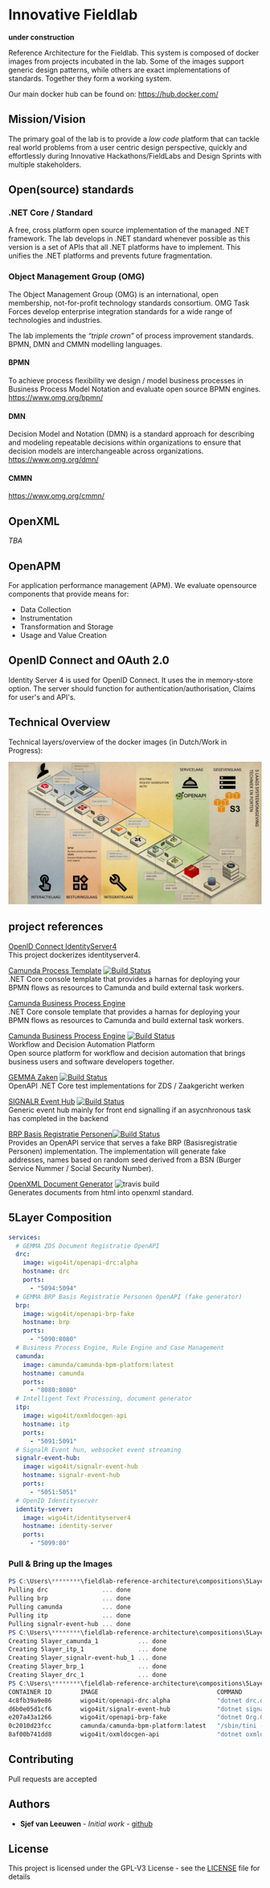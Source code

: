 # Innovative Fieldlab
**under construction**

Reference Architecture for the Fieldlab. This system is composed of docker images from projects incubated in the lab. Some of the images support generic design patterns, while others are exact implementations of standards. Together they form a working system.

Our main docker hub can be found on: https://hub.docker.com/

## Mission/Vision

The primary goal of the lab is to provide a *low code* platform that can tackle real world problems from a user centric design perspective, quickly and effortlessly during Innovative Hackathons/FieldLabs and Design Sprints with multiple stakeholders.

## Open(source) standards

### .NET Core / Standard

A free, cross platform open source implementation of the managed .NET framework. The lab develops in .NET standard whenever possible as this version is a set of APIs that all .NET platforms have to implement. This unifies the .NET platforms and prevents future fragmentation.

### Object Management Group (OMG) 

The Object Management Group (OMG) is an international, open membership, not-for-profit technology standards consortium. OMG Task Forces develop enterprise integration standards for a wide range of technologies and industries.

The lab implements the *“triple crown”* of process improvement standards. BPMN, DMN and CMMN modelling languages.

#### BPMN

To achieve process flexibility we design / model business processes in Business Process Model Notation and evaluate open source BPMN engines.  
https://www.omg.org/bpmn/


#### DMN

Decision Model and Notation (DMN) is a standard approach for describing and modeling repeatable decisions within organizations to ensure that decision models are interchangeable across organizations.  
https://www.omg.org/dmn/

#### CMMN

https://www.omg.org/cmmn/

## OpenXML

*TBA*

## OpenAPM

For application performance management (APM). We evaluate opensource components that provide means for:

* Data Collection
* Instrumentation
* Transformation and Storage
* Usage and Value Creation

## OpenID Connect and OAuth 2.0

Identity Server 4 is used for OpenID Connect. It uses the in memory-store option. The server should function for authentication/authorisation, Claims for user's and API's.

## Technical Overview
Technical layers/overview of the docker images (in Dutch/Work in Progress):

![5Layer](./doc/5layer.png)

## project references

[OpenID Connect IdentityServer4](https://github.com/sjefvanleeuwen/identity-server)  
This project dockerizes identityserver4.

[Camunda Process Template](https://github.com/sjefvanleeuwen/camunda-process-template) 
[![Build Status](https://travis-ci.org/sjefvanleeuwen/camunda-process-template.svg?branch=master)](https://travis-ci.org/sjefvanleeuwen/camunda-process-template)  
.NET Core console template that provides a harnas for deploying your BPMN flows as resources to Camunda and build external task workers.

[Camunda Business Process Engine](http://camunda.org)  
.NET Core console template that provides a harnas for deploying your BPMN flows as resources to Camunda and build external task workers.

[Camunda Business Process Engine](http://camunda.org)  [![Build Status](https://travis-ci.org/camunda/camunda-bpm-platform.svg?branch=master)](https://travis-ci.org/camunda/camunda-bpm-platform)  
Workflow and Decision Automation Platform  
Open source platform for workflow and decision automation that brings business users and software developers together.

[GEMMA Zaken](https://github.com/sjefvanleeuwen/gemma-zaken) [![Build Status](https://travis-ci.org/sjefvanleeuwen/gemma-zaken.svg?branch=master)](https://travis-ci.org/sjefvanleeuwen/gemma-zaken)  
OpenAPI .NET Core test implementations for ZDS / Zaakgericht werken

[SIGNALR Event Hub](https://github.com/sjefvanleeuwen/signalr-event-hub) 
[![Build Status](https://travis-ci.org/sjefvanleeuwen/signalr-event-hub.svg?branch=master)](https://travis-ci.org/sjefvanleeuwen/signalr-event-hub)  
Generic event hub mainly for front end signalling if an asycnhronous task has completed in the backend 

[BRP Basis Registratie Personen](https://github.com/sjefvanleeuwen/openapi-brp-fake)[![Build Status](https://travis-ci.org/sjefvanleeuwen/openapi-brp-fake.svg?branch=master)](https://travis-ci.org/sjefvanleeuwen/openapi-brp-fake)  
Provides an OpenAPI service that serves a fake BRP (Basisregistratie Personen) implementation. The implementation will generate fake addresses, names based on random seed derived from a BSN (Burger Service Nummer / Social Security Number).

[OpenXML Document Generator](https://github.com/sjefvanleeuwen/openxml-document-generator)  ![travis build](https://travis-ci.com/sjefvanleeuwen/openxml-document-generator.svg?branch=master)  
Generates documents from html into openxml standard.

## 5Layer Composition

```yaml
services:
  # GEMMA ZDS Document Registratie OpenAPI
  drc:
    image: wigo4it/openapi-drc:alpha
    hostname: drc
    ports:
      - "5094:5094"
  # GEMMA BRP Basis Registratie Personen OpenAPI (fake generator)
  brp:
    image: wigo4it/openapi-brp-fake
    hostname: brp
    ports:
      - "5090:8080"
  # Business Process Engine, Rule Engine and Case Management  
  camunda:
    image: camunda/camunda-bpm-platform:latest
    hostname: camunda
    ports:
      - "8080:8080"
  # Intelligent Text Processing, document generator
  itp:
    image: wigo4it/oxmldocgen-api
    hostname: itp
    ports:
      - "5091:5091"
  # SignalR Event hun, websocket event streaming
  signalr-event-hub:
    image: wigo4it/signalr-event-hub
    hostname: signalr-event-hub
    ports:
      - "5051:5051"
  # OpenID Identityserver
  identity-server:
    image: wigo4it/identityserver4
    hostname: identity-server
    ports:
      - "5099:80"
```

### Pull & Bring up the Images

```powershell
PS C:\Users\********\fieldlab-reference-architecture\compositions\5Layer> docker-compose pull
Pulling drc               ... done
Pulling brp               ... done
Pulling camunda           ... done
Pulling itp               ... done
Pulling signalr-event-hub ... done
PS C:\Users\********\fieldlab-reference-architecture\compositions\5Layer> docker-compose up -d
Creating 5layer_camunda_1           ... done
Creating 5layer_itp_1               ... done
Creating 5layer_signalr-event-hub_1 ... done
Creating 5layer_brp_1               ... done
Creating 5layer_drc_1               ... done
PS C:\Users\********\fieldlab-reference-architecture\compositions\5Layer> docker ps
CONTAINER ID        IMAGE                                 COMMAND                  CREATED             STATUS              PORTS                              NAMES
4c8fb39a9e86        wigo4it/openapi-drc:alpha             "dotnet drc.dll"         23 minutes ago      Up 23 minutes       0.0.0.0:5094->5094/tcp             5layer_drc_1
d6b0e05d1cf6        wigo4it/signalr-event-hub             "dotnet signalr-even…"   23 minutes ago      Up 23 minutes       0.0.0.0:5051->5051/tcp             5layer_signalr-event-hub_1
e207a43a1266        wigo4it/openapi-brp-fake              "dotnet Org.OpenAPIT…"   23 minutes ago      Up 23 minutes       0.0.0.0:5090->8080/tcp             5layer_brp_1
0c2010d23fcc        camunda/camunda-bpm-platform:latest   "/sbin/tini -- ./cam…"   23 minutes ago      Up 23 minutes       8000/tcp, 0.0.0.0:8080->8080/tcp   5layer_camunda_1
8af00b741dd8        wigo4it/oxmldocgen-api                "dotnet oxmldocgen-a…"   23 minutes ago      Up 23 minutes       0.0.0.0:5091->5091/tcp             5layer_itp_1
```

## Contributing

Pull requests are accepted

## Authors

* **Sjef van Leeuwen** - *Initial work* - [github](https://github.com/sjefvanleeuwen)

## License

This project is licensed under the GPL-V3 License - see the [LICENSE](LICENSE) file for details